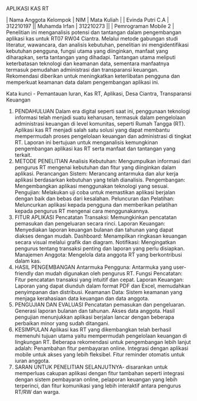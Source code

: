APLIKASI KAS RT

| Nama Anggota Kelompok | NIM | Mata Kuliah |
| Evinda Putri C.A | 312210197 || Muhamda Irfan | 312210273 ||
| Pemrograman Mobile 2 |
Penelitian ini menganalisis potensi dan tantangan dalam pengembangan aplikasi kas untuk RT07 RW04 Ciantra. Melalui metode gabungan studi literatur, wawancara, dan analisis kebutuhan, penelitian ini mengidentifikasi kebutuhan pengguna, fungsi utama yang diinginkan, manfaat yang diharapkan, serta tantangan yang dihadapi. Tantangan utama meliputi keterbatasan teknologi dan keamanan data, sementara manfaatnya termasuk pemudahan administrasi dan transparansi keuangan. Rekomendasi diberikan untuk meningkatkan keterlibatan pengguna dan memperkuat keamanan data dalam pengembangan aplikasi ini.

Kata kunci - Pemantauan Iuran, Kas RT, Aplikasi, Desa Ciantra, Transparansi Keuangan
1. PENDAHULUAN Dalam era digital seperti saat ini, penggunaan teknologi informasi telah menjadi suatu keharusan, termasuk dalam pengelolaan administrasi keuangan di level komunitas, seperti Rumah Tangga (RT). Aplikasi kas RT menjadi salah satu solusi yang dapat membantu mempermudah proses pengelolaan keuangan dan administrasi di tingkat RT. Laporan ini bertujuan untuk menganalisis kemungkinan pengembangan aplikasi kas RT serta manfaat dan tantangan yang terkait.
2. METODE PENELITIAN Analisis Kebutuhan: Mengumpulkan informasi dari pengurus RT mengenai kebutuhan dan fitur yang diinginkan dalam aplikasi.
Perancangan Sistem: Merancang antarmuka dan alur kerja aplikasi berdasarkan kebutuhan yang telah dianalisis.
Pengembangan: Mengembangkan aplikasi menggunakan teknologi yang sesuai.
Pengujian: Melakukan uji coba untuk memastikan aplikasi berjalan dengan baik dan bebas dari kesalahan.
Peluncuran dan Pelatihan: Meluncurkan aplikasi kepada pengguna dan memberikan pelatihan kepada pengurus RT mengenai cara menggunakannya.
3. FITUR APLIKASI Pencatatan Transaksi: Memungkinkan pencatatan pemasukan dan pengeluaran secara rinci.
Laporan Keuangan: Menyediakan laporan keuangan bulanan dan tahunan yang dapat diakses dengan mudah.
Dashboard: Menampilkan ringkasan keuangan secara visual melalui grafik dan diagram.
Notifikasi: Mengingatkan pengurus tentang transaksi penting dan laporan yang perlu disiapkan.
Manajemen Anggota: Mengelola data anggota RT yang berkontribusi dalam kas.
4. HASIL PENGEMBANGAN Antarmuka Pengguna: Antarmuka yang user-friendly dan mudah digunakan oleh pengurus RT.
Fungsi Pencatatan: Fitur pencatatan transaksi yang intuitif dan cepat.
Laporan Keuangan: Laporan yang dapat diunduh dalam format PDF dan Excel, memudahkan penyimpanan dan distribusi.
Keamanan Data: Sistem keamanan yang menjaga kerahasiaan data keuangan dan data anggota.
5. PENGUJIAN DAN EVALUASI Pencatatan pemasukan dan pengeluaran.
Generasi laporan bulanan dan tahunan.
Akses data anggota.
Hasil pengujian menunjukkan aplikasi berjalan lancar dengan beberapa perbaikan minor yang sudah ditangani.
6. KESIMPULAN
   Aplikasi kas RT yang dikembangkan telah berhasil memenuhi tujuan utama yaitu mempermudah pengelolaan keuangan di lingkungan RT. Beberapa rekomendasi untuk pengembangan lebih lanjut adalah:
Penambahan fitur pembayaran online.
Integrasi dengan aplikasi mobile untuk akses yang lebih fleksibel.
Fitur reminder otomatis untuk iuran anggota.
 7. SARAN UNTUK PENELITIAN SELANJUTNYA-  disarankan untuk memperluas cakupan aplikasi dengan fitur tambahan seperti integrasi dengan sistem pembayaran online, pelaporan keuangan yang lebih terperinci, dan fitur komunikasi yang lebih interaktif antara pengurus RT/RW dan warga.
   

